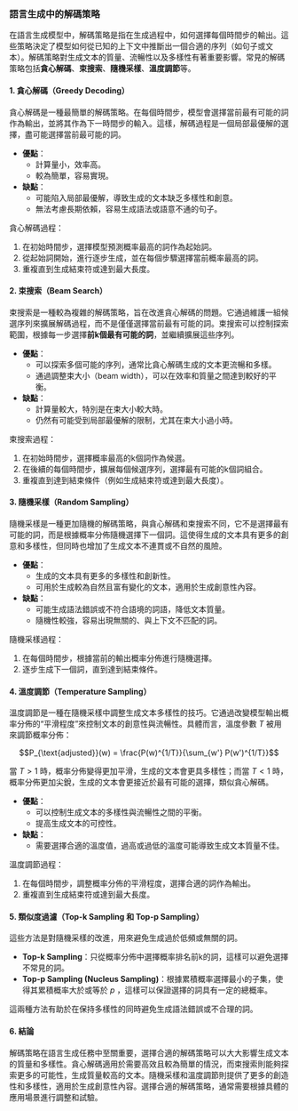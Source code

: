 ### 語言生成中的解碼策略

在語言生成模型中，解碼策略是指在生成過程中，如何選擇每個時間步的輸出。這些策略決定了模型如何從已知的上下文中推斷出一個合適的序列（如句子或文本）。解碼策略對生成文本的質量、流暢性以及多樣性有著重要影響。常見的解碼策略包括**貪心解碼**、**束搜索**、**隨機采樣**、**溫度調節**等。

#### 1. 貪心解碼（Greedy Decoding）

貪心解碼是一種最簡單的解碼策略。在每個時間步，模型會選擇當前最有可能的詞作為輸出，並將其作為下一時間步的輸入。這樣，解碼過程是一個局部最優解的選擇，盡可能選擇當前最可能的詞。

- **優點**：
  - 計算量小，效率高。
  - 較為簡單，容易實現。
- **缺點**：
  - 可能陷入局部最優解，導致生成的文本缺乏多樣性和創意。
  - 無法考慮長期依賴，容易生成語法或語意不通的句子。

貪心解碼過程：
1. 在初始時間步，選擇模型預測概率最高的詞作為起始詞。
2. 從起始詞開始，進行逐步生成，並在每個步驟選擇當前概率最高的詞。
3. 重複直到生成結束符或達到最大長度。

#### 2. 束搜索（Beam Search）

束搜索是一種較為複雜的解碼策略，旨在改進貪心解碼的問題。它通過維護一組候選序列來擴展解碼過程，而不是僅僅選擇當前最有可能的詞。束搜索可以控制探索範圍，根據每一步選擇**前k個最有可能的詞**，並繼續擴展這些序列。

- **優點**：
  - 可以探索多個可能的序列，通常比貪心解碼生成的文本更流暢和多樣。
  - 通過調整束大小（beam width），可以在效率和質量之間達到較好的平衡。
- **缺點**：
  - 計算量較大，特別是在束大小較大時。
  - 仍然有可能受到局部最優解的限制，尤其在束大小過小時。

束搜索過程：
1. 在初始時間步，選擇概率最高的k個詞作為候選。
2. 在後續的每個時間步，擴展每個候選序列，選擇最有可能的k個詞組合。
3. 重複直到達到結束條件（例如生成結束符或達到最大長度）。

#### 3. 隨機采樣（Random Sampling）

隨機采樣是一種更加隨機的解碼策略，與貪心解碼和束搜索不同，它不是選擇最有可能的詞，而是根據概率分佈隨機選擇下一個詞。這使得生成的文本具有更多的創意和多樣性，但同時也增加了生成文本不連貫或不自然的風險。

- **優點**：
  - 生成的文本具有更多的多樣性和創新性。
  - 可用於生成較為自然且富有變化的文本，適用於生成創意性內容。
- **缺點**：
  - 可能生成語法錯誤或不符合語境的詞語，降低文本質量。
  - 隨機性較強，容易出現無關的、與上下文不匹配的詞。

隨機采樣過程：
1. 在每個時間步，根據當前的輸出概率分佈進行隨機選擇。
2. 逐步生成下一個詞，直到達到結束條件。

#### 4. 溫度調節（Temperature Sampling）

溫度調節是一種在隨機采樣中調整生成文本多樣性的技巧。它通過改變模型輸出概率分佈的“平滑程度”來控制文本的創意性與流暢性。具體而言，溫度參數  $T$  被用來調節概率分佈：

$$P_{\text{adjusted}}(w) = \frac{P(w)^{1/T}}{\sum_{w'} P(w')^{1/T}}$$

當  $T > 1$  時，概率分佈變得更加平滑，生成的文本會更具多樣性；而當  $T < 1$  時，概率分佈更加尖銳，生成的文本會更接近於最有可能的選擇，類似貪心解碼。

- **優點**：
  - 可以控制生成文本的多樣性與流暢性之間的平衡。
  - 提高生成文本的可控性。
- **缺點**：
  - 需要選擇合適的溫度值，過高或過低的溫度可能導致生成文本質量不佳。

溫度調節過程：
1. 在每個時間步，調整概率分佈的平滑程度，選擇合適的詞作為輸出。
2. 重複直到生成結束符或達到最大長度。

#### 5. 類似度過濾（Top-k Sampling 和 Top-p Sampling）

這些方法是對隨機采樣的改進，用來避免生成過於低頻或無關的詞。

- **Top-k Sampling**：只從概率分佈中選擇概率排名前k的詞，這樣可以避免選擇不常見的詞。
- **Top-p Sampling (Nucleus Sampling)**：根據累積概率選擇最小的子集，使得其累積概率大於或等於  $p$ ，這樣可以保證選擇的詞具有一定的總概率。

這兩種方法有助於在保持多樣性的同時避免生成語法錯誤或不合理的詞。

#### 6. 結論

解碼策略在語言生成任務中至關重要，選擇合適的解碼策略可以大大影響生成文本的質量和多樣性。貪心解碼適用於需要高效且較為簡單的情況，而束搜索則能夠探索更多的可能性，生成質量較高的文本。隨機采樣和溫度調節則提供了更多的創造性和多樣性，適用於生成創意性內容。選擇合適的解碼策略，通常需要根據具體的應用場景進行調整和試驗。